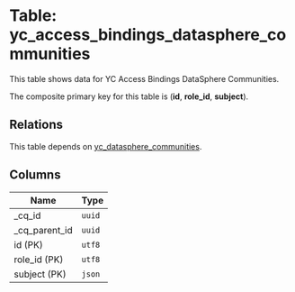 # Table: yc_access_bindings_datasphere_communities

This table shows data for YC Access Bindings DataSphere Communities.

The composite primary key for this table is (**id**, **role_id**, **subject**).

## Relations

This table depends on [yc_datasphere_communities](yc_datasphere_communities.md).

## Columns

| Name          | Type          |
| ------------- | ------------- |
|_cq_id|`uuid`|
|_cq_parent_id|`uuid`|
|id (PK)|`utf8`|
|role_id (PK)|`utf8`|
|subject (PK)|`json`|